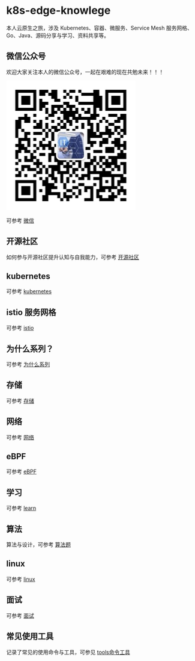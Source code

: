 # k8s-edge-knowlege

本人云原生之旅，涉及 Kubernetes、容器、微服务、Service Mesh 服务网格、Go、Java、源码分享与学习、资料共享等。

## 微信公众号

欢迎大家关注本人的微信公众号，一起在艰难的现在共勉未来！！！

![1](image/weixin.jpg)

可参考 [微信](weixin/readme.md)

## 开源社区

如何参与开源社区提升认知与自我能力，可参考 [开源社区](participate-community/readme.md)

## kubernetes

可参考 [kubernetes](kubernetes/readme.md)

## istio 服务网格

可参考 [istio](istio/readme.md)

## 为什么系列？

可参考 [为什么系列](why/readme.md)

## 存储

可参考 [存储](storage/readme.md)

## 网络

可参考 [网络](networking/readme.md)

## eBPF

可参考 [eBPF](eBPF/readme.md)

## 学习

可参考 [learn](learn/readme.md)

## 算法

算法与设计，可参考 [算法题](interview/readme.md)

## linux

可参考 [linux](linux/readme.md)

## 面试

可参考 [面试](interview/readme.md)

## 常见使用工具

记录了常见的使用命令与工具，可参见 [tools命令工具](tools/readme.md)
